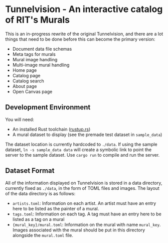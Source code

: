 # Tunnelvision - An interactive catalog of RIT's Murals

This is an in-progress rewrite of the original Tunnelvision, and there are a lot
things that need to be done before this can become the primary version:

- Document data file schemas
- Meta tags for murals
- Mural image handling
- Multi-image mural handling
- Home page
- Catalog page
- Catalog search
- About page
- Open Canvas page

## Development Environment

You will need:

- An installed Rust toolchain ([rustup.rs](https://rustup.rs))
- A mural dataset to display (see the premade test dataset in `sample_data`)

The dataset location is currently hardcoded to `./data`. If using the sample
dataset, `ln -s sample_data data` will create a symbolic link to point the
server to the sample dataset. Use `cargo run` to compile and run the server.

## Dataset Format

All of the information displayed on Tunnelvision is stored in a data
directory, currently fixed as `./data`, in the form of TOML files and images.
The layout of the data directory is as follows:

- `artists.toml`: Information on each artist. An artist must have an entry here
    to be listed as the painter of a mural.
- `tags.toml`: Information on each tag. A tag must have an entry here to be
    listed as a tag on a mural
- `{mural_key}/mural.toml`: Information on the mural with name `mural_key`.
    Images associated with the mural should be put in this directory alongside
    the `mural.toml` file.
